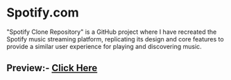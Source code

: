 # Spotify.com
"Spotify Clone Repository" is a GitHub project where I have recreated the Spotify music streaming platform, replicating its design and core features to provide a similar user experience for playing and discovering music.

## Preview:- [Click Here]()
